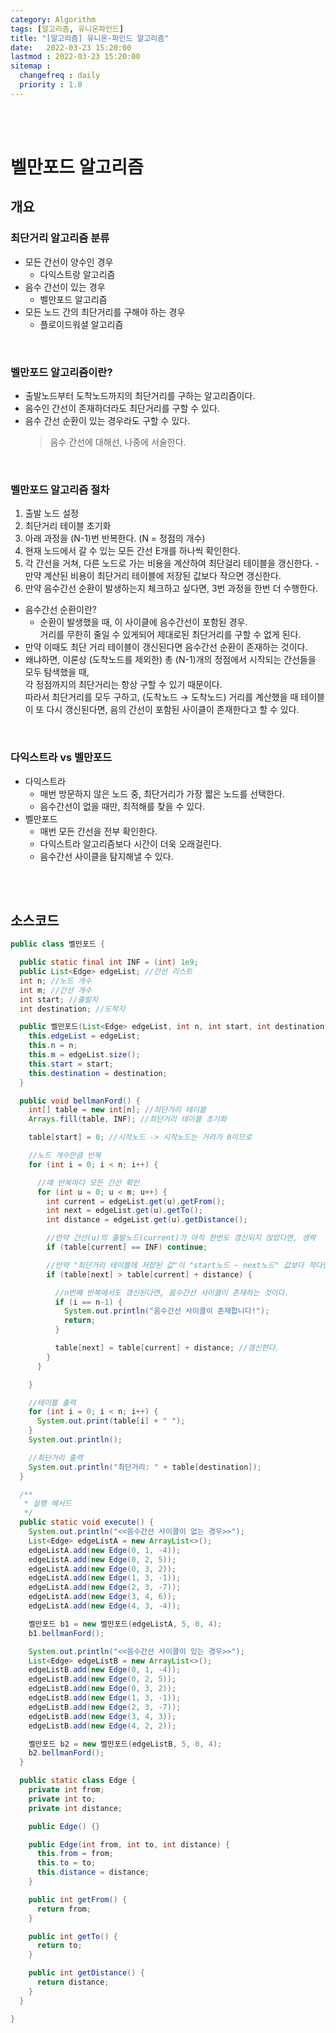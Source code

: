 ```yaml
---
category: Algorithm
tags: [알고리즘, 유니온파인드]
title: "[알고리즘] 유니온-파인드 알고리즘"
date:   2022-03-23 15:20:00 
lastmod : 2022-03-23 15:20:00
sitemap :
  changefreq : daily
  priority : 1.0
---
```


<br/><br/>

# 벨만포드 알고리즘
## 개요
### 최단거리 알고리즘 분류
- 모든 간선이 양수인 경우
  - 다익스트랑 알고리즘
- 음수 간선이 있는 경우
  - 벨만포드 알고리즘
- 모든 노드 간의 최단거리를 구해야 하는 경우
  - 플로이드워셜 알고리즘

<br/>

### 벨만포드 알고리즘이란?
- 출발노드부터 도착노드까지의 최단거리를 구하는 알고리즘이다.
- 음수인 간선이 존재하더라도 최단거리를 구할 수 있다.
- 음수 간선 순환이 있는 경우라도 구할 수 있다.
  > 음수 간선에 대해선, 나중에 서술한다.

<br/>

### 벨만포드 알고리즘 절차
1. 출발 노드 설정
2. 최단거리 테이블 초기화
3. 아래 과정을 (N-1)번 반복한다. (N = 정점의 개수)
  1. 현재 노드에서 갈 수 있는 모든 간선 E개를 하나씩 확인한다.
  2. 각 간선을 거쳐, 다른 노드로 가는 비용을 계산하여 최단걸리 테이블을 갱신한다.
    - 만약 계산된 비용이 최단거리 테이블에 저장된 값보다 작으면 갱신한다.
4. 만약 음수간선 순환이 발생하는지 체크하고 싶다면, 3번 과정을 한번 더 수행한다.
  - 음수간선 순환이란?
    - 순환이 발생했을 때, 이 사이클에 음수간선이 포함된 경우.  
      거리를 무한히 줄일 수 있게되어 제대로된 최단거리를 구할 수 없게 된다.
  - 만약 이때도 최단 거리 테이블이 갱신된다면 음수간선 순환이 존재하는 것이다.
  - 왜냐하면, 이론상 (도착노드를 제외한) 총 (N-1)개의 정점에서 시작되는 간선들을 모두 탐색했을 때,  
  각 정점까지의 최단거리는 항상 구할 수 있기 때문이다.  
  따라서 최단거리를 모두 구하고, (도착노드 → 도착노드) 거리를 계산했을 때 테이블이 또 다시 갱신된다면, 음의 간선이 포함된 사이클이 존재한다고 할 수 있다.

<br/>

### 다익스트라 vs 벨만포드
- 다익스트라
  - 매번 방문하지 않은 노드 중, 최단거리가 가장 짧은 노드를 선택한다.
  - 음수간선이 없을 때만, 최적해를 찾을 수 있다.
- 벨만포드
  - 매번 모든 간선을 전부 확인한다.
  - 다익스트라 알고리즘보다 시간이 더욱 오래걸린다.
  - 음수간선 사이클을 탐지해낼 수 있다.

<br/><br/>

## 소스코드
```java
public class 벨만포드 {

  public static final int INF = (int) 1e9;
  public List<Edge> edgeList; //간선 리스트
  int n; //노드 개수
  int m; //간선 개수
  int start; //출발지
  int destination; //도착지

  public 벨만포드(List<Edge> edgeList, int n, int start, int destination) {
    this.edgeList = edgeList;
    this.n = n;
    this.m = edgeList.size();
    this.start = start;
    this.destination = destination;
  }

  public void bellmanFord() {
    int[] table = new int[n]; //최단거리 테이블
    Arrays.fill(table, INF); //최단거리 테이블 초기화

    table[start] = 0; //시작노드 -> 시작노드는 거리가 0이므로

    //노드 개수만큼 반복
    for (int i = 0; i < n; i++) {

      //매 반복마다 모든 간선 확인
      for (int u = 0; u < m; u++) {
        int current = edgeList.get(u).getFrom();
        int next = edgeList.get(u).getTo();
        int distance = edgeList.get(u).getDistance();

        //만약 간선(u)의 출발노드(current)가 아직 한번도 갱신되지 않았다면, 생략
        if (table[current] == INF) continue;

        //만약 "최단거리 테이블에 저장된 값"이 "start노드 ~ next노드" 값보다 작다면
        if (table[next] > table[current] + distance) {

          //n번째 반복에서도 갱신된다면, 음수간선 사이클이 존재하는 것이다.
          if (i == n-1) {
            System.out.println("음수간선 사이클이 존재합니다!");
            return;
          }

          table[next] = table[current] + distance; //갱신한다.
        }
      }

    }

    //테이블 출력
    for (int i = 0; i < n; i++) {
      System.out.print(table[i] + " ");
    }
    System.out.println();

    //최단거리 출력
    System.out.println("최단거리: " + table[destination]);
  }

  /**
   * 실행 메서드
   */
  public static void execute() {
    System.out.println("<<음수간선 사이클이 없는 경우>>");
    List<Edge> edgeListA = new ArrayList<>();
    edgeListA.add(new Edge(0, 1, -4));
    edgeListA.add(new Edge(0, 2, 5));
    edgeListA.add(new Edge(0, 3, 2));
    edgeListA.add(new Edge(1, 3, -1));
    edgeListA.add(new Edge(2, 3, -7));
    edgeListA.add(new Edge(3, 4, 6));
    edgeListA.add(new Edge(4, 3, -4));

    벨만포드 b1 = new 벨만포드(edgeListA, 5, 0, 4);
    b1.bellmanFord();

    System.out.println("<<음수간선 사이클이 있는 경우>>");
    List<Edge> edgeListB = new ArrayList<>();
    edgeListB.add(new Edge(0, 1, -4));
    edgeListB.add(new Edge(0, 2, 5));
    edgeListB.add(new Edge(0, 3, 2));
    edgeListB.add(new Edge(1, 3, -1));
    edgeListB.add(new Edge(2, 3, -7));
    edgeListB.add(new Edge(3, 4, 3));
    edgeListB.add(new Edge(4, 2, 2));

    벨만포드 b2 = new 벨만포드(edgeListB, 5, 0, 4);
    b2.bellmanFord();
  }

  public static class Edge {
    private int from;
    private int to;
    private int distance;

    public Edge() {}

    public Edge(int from, int to, int distance) {
      this.from = from;
      this.to = to;
      this.distance = distance;
    }

    public int getFrom() {
      return from;
    }

    public int getTo() {
      return to;
    }

    public int getDistance() {
      return distance;
    }
  }

}
```